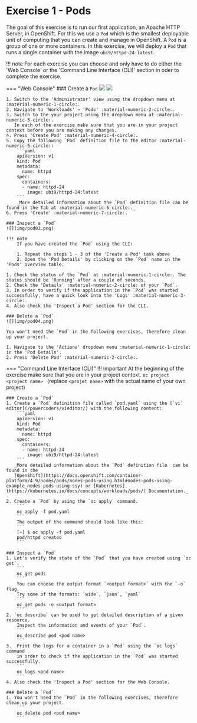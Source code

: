 # Exercise 1 - Pods
The goal of this exercise is to run our first application, an Apache HTTP Server, in OpenShift.
For this we use a `Pod` which is the smallest deployable unit of computing that you can create 
and manage in OpenShift. A `Pod` is a group of one or more containers. In this exercise, we will
deploy a `Pod` that runs a single container with the image `ubi9/httpd-24:latest`.

!!! note
    For each exercise you can choose and only have to do either the 'Web Console' or the 'Command Line 
    Interface (CLI)' section in oder to complete the exercise.

=== "Web Console"
    ### Create a `Pod`
    ![](img/pod01.png)
    ![](img/pod02.png)

    1. Switch to the 'Administrator' view using the dropdown menu at :material-numeric-1-circle:.
    2. Navigate to 'Workloads' → 'Pods' :material-numeric-2-circle:.
    3. Switch to the your project using the dropdown menu at :material-numeric-3-circle:.
       In each of the exercise make sure that you are in your project context before you are making any changes.
    4. Press 'Create Pod' :material-numeric-4-circle:.
    5. Copy the following `Pod` definition file to the editor :material-numeric-5-circle::
        ```yaml
        apiVersion: v1
        kind: Pod
        metadata:
          name: httpd
        spec:
          containers:
          - name: httpd-24
            image: ubi9/httpd-24:latest
        ```
        _More detailed information about the `Pod` definition file can be found in the Tab at :material-numeric-6-circle:._
    6. Press 'Create' :material-numeric-7-circle:.
    
    ### Inspect a `Pod`
    ![](img/pod03.png)

    !!! note
        If you have created the `Pod` using the CLI:

        1. Repeat the steps 1 - 3 of the 'Create a Pod' task above
        2. Open the 'Pod Details' by clicking on the `Pod` name in the 'Pods' overview table. 

    1. Check the status of the `Pod` at :material-numeric-1-circle:. The status should be 'Running' after a couple of seconds.
    2. Check the 'Details' :material-numeric-2-circle: of your `Pod`.
    3. In order to verify if the application in the `Pod` was started successfully, have a quick look into the 'Logs' :material-numeric-3-circle:.
    4. Also check the 'Inspect a Pod' section for the CLI.
    
    ### Delete a `Pod`
    ![](img/pod04.png)

    You won't need the `Pod` in the following exercises, therefore clean up your project.

    1. Navigate to the 'Actions' dropdown menu :material-numeric-1-circle: in the 'Pod Details'.
    2. Press 'Delete Pod' :material-numeric-2-circle:.


=== "Command Line Interface (CLI)"
    !!! important
        At the beginning of the exercise make sure that you are in your project context. 
        ```
        oc project <project name> 
        ```
        (replace `<projet name>` with the actual name of your own project)

    ### Create a `Pod`
    1. Create a `Pod` definition file called `pod.yaml` using the [`vi` editor](/powercoders/vieditor/) with the following content:
        ```yaml
        apiVersion: v1
        kind: Pod
        metadata:
          name: httpd
        spec:
          containers:
          - name: httpd-24
            image: ubi9/httpd-24:latest
        ```
       _More detailed information about the `Pod` definition file  can be found in the
       [OpenShift](https://docs.openshift.com/container-platform/4.9/nodes/pods/nodes-pods-using.html#nodes-pods-using-example_nodes-pods-using-ssy) or [Kubernetes](https://kubernetes.io/docs/concepts/workloads/pods/) Documentation._
       
    2. Create a `Pod` by using the `oc apply` command.
        ```
        oc apply -f pod.yaml
        ```
        The output of the command should look like this:
        ```
        [~] $ oc apply -f pod.yaml
        pod/httpd created
        ```
    
    ### Inspect a `Pod`
    1. Let's verify the state of the `Pod` that you have created using `oc get`.
        ```
        oc get pods 
        ```
        You can choose the output format `<output format>` with the `-o` flag. 
        Try some of the formats: `wide`, `json`, `yaml`
        ```
        oc get pods -o <output format>
        ```
    2. `oc describe` can be used to get detailed description of a given resource. 
        Inspect the information and events of your `Pod`.
        ```
        oc describe pod <pod name>
        ```
    3.  Print the logs for a container in a `Pod` using the `oc logs` command
        in order to check if the application in the `Pod` was started successfully.
        ```
        oc logs <pod name>
        ```
    4. Also check the 'Inspect a Pod' section for the Web Console.
    
    ### Delete a `Pod`
    1. You won't need the `Pod` in the following exercises, therefore clean up your project.
        ```
        oc delete pod <pod name>
        ```